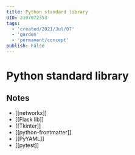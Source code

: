 ```yaml
---
title: Python standard library
UID: 2107072353
tags:
  - 'created/2021/Jul/07'
  - 'garden'
  - 'permanent/concept'
publish: False
---
```

# Python standard library

## Notes
- [[networkx]]
- [[Flask lib]]
- [[Tkinter]]
- [[python-frontmatter]]
- [[PyYAML]]
- [[pytest]]